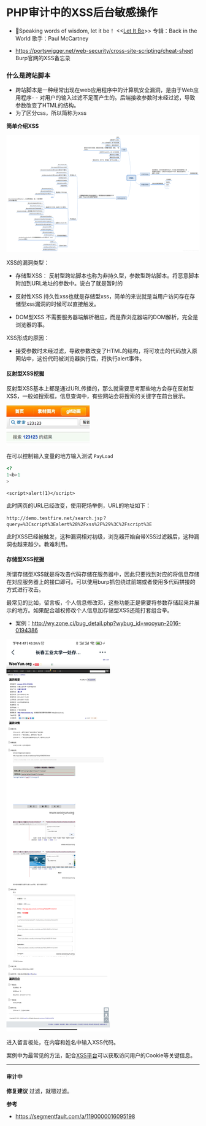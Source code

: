 # PHP审计中的XSS后台敏感操作

- 👴Speaking words of wisdom, let it be！
<<[Let It Be](http://music.163.com/song?id=1821591&userid=262256866)>> 
专辑：Back in the World
歌手：Paul McCartney

- https://portswigger.net/web-security/cross-site-scripting/cheat-sheet
Burp官网的XSS备忘录

### 什么是跨站脚本

- 跨站脚本是一种经常出现在web应用程序中的计算机安全漏洞，是由于Web应用程序- - 对用户的输入过滤不足而产生的。后端接收参数时未经过滤，导致参数改变了HTML的结构。
- 为了区分css，所以简称为xss


**简单介绍XSS**

![](img/XSS/1.png)

XSS的漏洞类型：
- 存储型XSS：
 反射型跨站脚本也称为非持久型，参数型跨站脚本。将恶意脚本附加到URL地址的参数中。说白了就是暂时的
  
- 反射性XSS
  持久性xss也就是存储型xss，简单的来说就是当用户访问存在存储型xss漏洞的时候可以直接触发。

- DOM型XSS
  不需要服务器端解析相应，而是靠浏览器端的DOM解析，完全是浏览器的事。





XSS形成的原因：
- 接受参数时未经过滤，导致参数改变了HTML的结构，将可攻击的代码放入原网站中，这份代码被浏览器执行后，将执行alert事件。



#### 反射型XSS挖掘

反射型XSS基本上都是通过URL传播的，那么就需要思考那些地方会存在反射型XSS，一般如搜索框，信息查询中，有些网站会将搜索的关键字在前台展示。

![](img/XSS/2.png)


在可以控制输入变量的地方输入测试 `PayLoad` 

```php
<?
1<b>1
>
```

```
<script>alert(1)</script>
```

此时网页的URL已经改变，使用靶场举例，URL的地址如下：


```
http://demo.testfire.net/search.jsp？query=%3Cscript%3Ealert%28%2Fxss%2F%29%3C%2Fscript%3E
```

此时XSS已经被触发，这种漏洞相对初级，浏览器开始自带XSS过滤器后，这种漏洞也越来越少。教难利用。


#### 存储型XSS挖掘

所谓存储型XSS就是将攻击代码存储在服务器中，因此只要找到对应的将信息存储在对应服务器上的接口即可。可以使用burp抓包绕过前端或者使用多代码拼接的方式进行攻击。

最常见的比如，留言板，个人信息修改邓，这些功能正是需要将参数存储起来并展示的地方。如果配合越权修改个人信息加存储型XSS还能打套组合拳。

- 案例：http://wy.zone.ci/bug_detail.php?wybug_id=wooyun-2016-0194386

![](img/XSS/3.png)

进入留言板处，在内容和姓名中输入XSS代码。

案例中为最常见的方法，配合[XSS平台](https://xsshs.cn/xss.php?do=login)可以获取访问用户的Cookie等关键信息。

---

#### 审计中

**修复建议**
过滤，就嗯过滤。


**参考**
- https://segmentfault.com/a/1190000016095198
  
